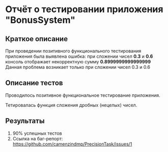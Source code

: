 # Отчёт о тестировании приложения "BonusSystem"

## Краткое описание

При проведении позитивного функционального тестирования приложения была выявлена ошибка: при сложении чисел **0.3** и **0.6** консоль отображает некорректную сумму **0.8999999999999999**
Данная проблема возникает только при сложении чисел 0.3 и 0.6

## Описание тестов

Проводилось позитивное функциональное тестирование приложения.

Тетировалась функция сложения дробных (нецелых) чисел.

## Результаты

1. 90% успешных тестов
2. Ссылка на баг-репорт: https://github.com/camenzindmp/PrecisionTask/issues/1
